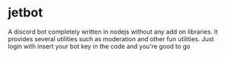# jetbot

A discord bot completely written in nodejs without any add on libraries.
It provides several utilities such as moderation
and other fun utilities. Just login with insert your bot key in 
the code and you're good to go
